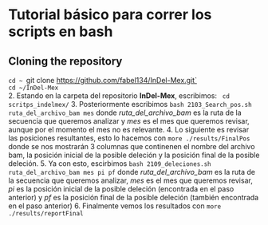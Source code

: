 # Tutorial básico para correr los scripts en bash

## Cloning the repository
`cd ~
`git clone https://github.com/fabel134/InDel-Mex.git`   
`cd ~/InDel-Mex`  
2.  Estando en la carpeta del repositorio __InDel-Mex__, escribimos: ` cd scritps_indelmex/`
3. Posteriormente escribimos `bash 2103_Search_pos.sh ruta_del_archivo_bam mes` donde _ruta_del_archivo_bam_ es la ruta de la secuencia que queremos analizar y _mes_ es el mes que queremos revisar, aunque por el momento el mes no es relevante.
4. Lo siguiente es revisar las posiciones resultantes, esto lo hacemos con `more ./results/FinalPos` donde se nos mostrarán 3 columnas que continenen el nombre del archivo bam, la posición inicial de la posible deleción y la posición final de la posible deleción.
5. Ya con esto, escirbimos `bash 2109_deleciones.sh ruta_del_archivo_bam mes pi pf` donde _ruta_del_archivo_bam_ es la ruta de la secuencia que queremos analizar, _mes_ es el mes que queremos revisar, _pi_ es la posición inicial de la posible deleción (encontrada en el paso anterior) y _pf_ es la posición final de la posible deleción (también encontrada en el paso anterior)
6. Finalmente vemos los resultados con `more ./results/reportFinal`
